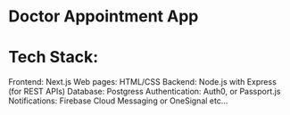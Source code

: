 # Doctor Appointment App


# Tech Stack:
Frontend: Next.js 
Web pages: HTML/CSS
Backend: Node.js with Express (for REST APIs) 
Database: Postgress
Authentication: Auth0, or Passport.js
Notifications: Firebase Cloud Messaging or OneSignal etc...